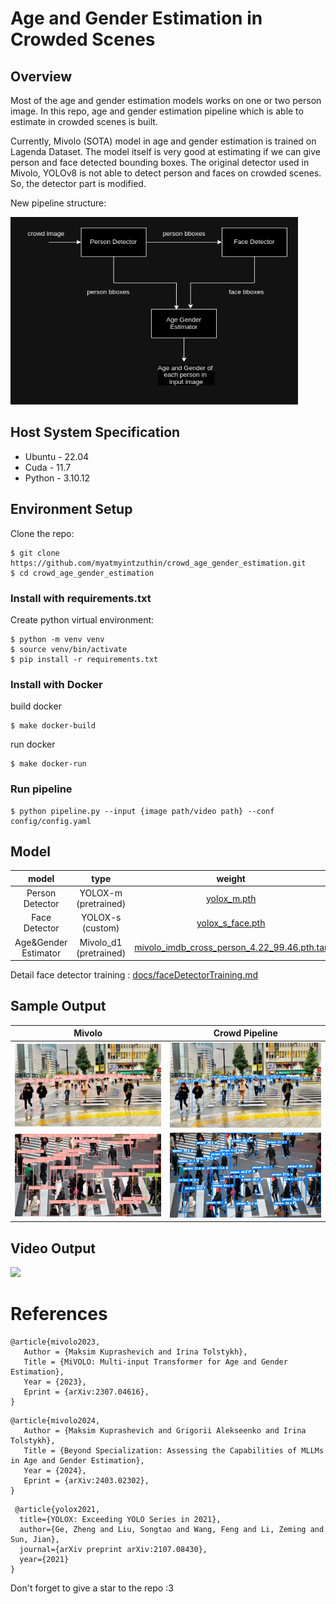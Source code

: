 # Age and Gender Estimation in Crowded Scenes

## Overview
Most of the age and gender estimation models works on one or two person image. In this repo, age and gender estimation pipeline which is able to estimate in crowded scenes is built.

Currently, Mivolo (SOTA) model in age and gender estimation is trained on Lagenda Dataset. The model itself is very good at estimating if we can give person and face detected bounding boxes. The original detector used in Mivolo, YOLOv8 is not able to detect person and faces on crowded scenes.
So, the detector part is modified.

New pipeline structure:

<img src="assets/pipeline.png" width='460' height='300'/> 

## Host System Specification
* Ubuntu - 22.04
* Cuda - 11.7
* Python - 3.10.12

## Environment Setup

Clone the repo:
```
$ git clone https://github.com/myatmyintzuthin/crowd_age_gender_estimation.git
$ cd crowd_age_gender_estimation
```
### Install with requirements.txt
Create python virtual environment:
```
$ python -m venv venv
$ source venv/bin/activate
$ pip install -r requirements.txt
```

### Install with Docker
build docker
```
$ make docker-build
```
run docker
```
$ make docker-run
```

### Run pipeline
```
$ python pipeline.py --input {image path/video path} --conf config/config.yaml
```

## Model 

| model | type  | weight |
| :---: | :---: | :----: |
| Person Detector | YOLOX-m (pretrained) | [yolox_m.pth](https://github.com/Megvii-BaseDetection/YOLOX/releases/download/0.1.1rc0/yolox_m.pth) | 
| Face Detector | YOLOX-s (custom) | [yolox_s_face.pth](https://github.com/myatmyintzuthin/crowd_age_gender_estimation/releases/tag/face_detection_weight) | 
| Age&Gender Estimator | Mivolo_d1 (pretrained) | [mivolo_imdb_cross_person_4.22_99.46.pth.tar](https://drive.google.com/file/d/11i8pKctxz3wVkDBlWKvhYIh7kpVFXSZ4/view?usp=drive_link) | 

Detail face detector training : [docs/faceDetectorTraining.md](docs/faceDetectorTraining.md)


## Sample Output
| Mivolo | Crowd Pipeline |   
| :---:  | :---: | 
| <img src="assets/japan1_mivolo.jpg"/> | <img src="assets/japan1_pipeline.png"/>   |
| <img src="assets/japan4_mivolo.jpg"/> | <img src="assets/japan4_pipeline.png"/>      |

## Video Output
<img src="assets/tokyo_walk.gif"/>

# References

```
@article{mivolo2023,
   Author = {Maksim Kuprashevich and Irina Tolstykh},
   Title = {MiVOLO: Multi-input Transformer for Age and Gender Estimation},
   Year = {2023},
   Eprint = {arXiv:2307.04616},
}
```
```
@article{mivolo2024,
   Author = {Maksim Kuprashevich and Grigorii Alekseenko and Irina Tolstykh},
   Title = {Beyond Specialization: Assessing the Capabilities of MLLMs in Age and Gender Estimation},
   Year = {2024},
   Eprint = {arXiv:2403.02302},
}
```
```
 @article{yolox2021,
  title={YOLOX: Exceeding YOLO Series in 2021},
  author={Ge, Zheng and Liu, Songtao and Wang, Feng and Li, Zeming and Sun, Jian},
  journal={arXiv preprint arXiv:2107.08430},
  year={2021}
}
```

Don't forget to give a star to the repo :3



